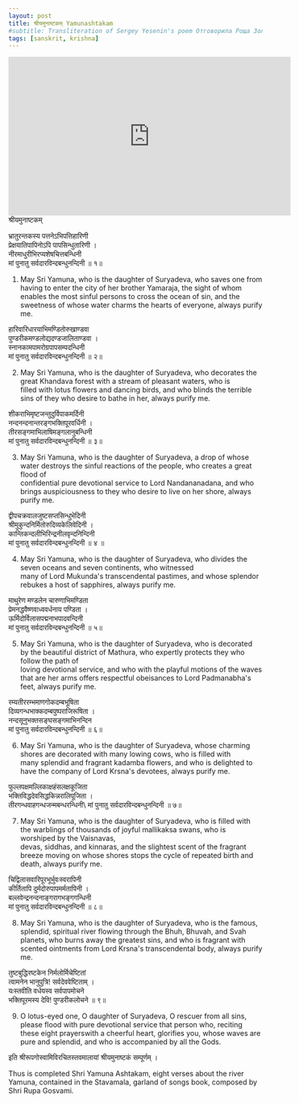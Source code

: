 ```yaml
---
layout: post
title: श्रीयमुनाष्टकम् Yamunashtakam
#subtitle: Transliteration of Sergey Yesenin's poem Отговорила Роща Золотая in devanAgarI phonetic
tags: [sanskrit, krishna]
---
```

<iframe width="560" height="315" src="https://www.youtube.com/embed/xoYlr7mUcZA" frameborder="0" allow="accelerometer; autoplay; clipboard-write; encrypted-media; gyroscope; picture-in-picture" allowfullscreen></iframe>
श्रीयमुनाष्टकम्

भ्रातुरन्तकस्य पत्तनेऽभिपत्तिहारिणी \
प्रेक्षयातिपापिनोऽपि पापसिन्धुतारिणी । \
नीरमाधुरीभिरप्यशेषचित्तबन्धिनी \
मां पुनातु सर्वदारविन्दबन्धुनन्दिनी ॥ १॥ 

1) May Sri Yamuna, who is the daughter of Suryadeva, who saves one from having to enter the city of her brother Yamaraja, the sight of whom \
enables the most sinful persons to cross the ocean of sin, and the sweetness of whose water charms the hearts of everyone, always purify me. 

हारिवारिधारयाभिमण्डितोरुखाण्डवा \
पुण्डरीकमण्डलोद्यदण्डजालिताण्डवा । \
स्नानकामपामरोग्रपापसम्पदन्धिनी \
मां पुनातु सर्वदारविन्दबन्धुनन्दिनी ॥ २॥ 

2) May Sri Yamuna, who is the daughter of Suryadeva, who decorates the great Khandava forest with a stream of pleasant waters, who is \
filled with lotus flowers and dancing birds, and who blinds the terrible sins of they who desire to bathe in her, always purify me. 

शीकराभिमृष्टजन्तुदुर्विपाकमर्दिनी \
नन्दनन्दनान्तरङ्गभक्तिपूरवर्धिनी । \
तीरसङ्गमाभिलाषिमङ्गलानुबन्धिनी \
मां पुनातु सर्वदारविन्दबन्धुनन्दिनी ॥ ३॥ 

3) May Sri Yamuna, who is the daughter of Suryadeva, a drop of whose water destroys the sinful reactions of the people, who creates a great flood of \
confidential pure devotional service to Lord Nandananadana, and who brings auspiciousness to they who desire to live on her shore, always purify me. 

द्वीपचक्रवालजुष्टसप्तसिन्धुभेदिनी \
श्रीमुकुन्दनिर्मितोरुदिव्यकेलिवेदिनी । \
कान्तिकन्दलीभिरिन्द्रनीलवृन्दनिन्दिनी \
मां पुनातु सर्वदारविन्दबन्धुनन्दिनी ॥ ४ ॥ 

4) May Sri Yamuna, who is the daughter of Suryadeva, who divides the seven oceans and seven continents, who witnessed \
many of Lord Mukunda's transcendental pastimes, and whose splendor rebukes a host of sapphires, always purify me.

माथुरेण मण्डलेन चारुणाभिमण्डिता \
प्रेमनद्धवैष्णवाध्ववर्धनाय पण्डिता । \
ऊर्मिदोर्विलासपद्मनाभपादवन्दिनी \
मां पुनातु सर्वदारविन्दबन्धुनन्दिनी ॥ ५॥ 

5) May Sri Yamuna, who is the daughter of Suryadeva, who is decorated by the beautiful district of Mathura, who expertly protects they who follow the path of \
loving devotional service, and who with the playful motions of the waves that are her arms offers respectful obeisances to Lord Padmanabha's feet, always purify me. 

रम्यतीररम्भमाणगोकदम्बभूषिता \
दिव्यगन्धभाक्कदम्बपुष्पराजिरूषिता । \
नन्दसूनुभक्तसङ्घसङ्गमाभिनन्दिन\
मां पुनातु सर्वदारविन्दबन्धुनन्दिनी ॥ ६॥ 

6) May Sri Yamuna, who is the daughter of Suryadeva, whose charming shores are decorated with many lowing cows, who is filled with \
many splendid and fragrant kadamba flowers, and who is delighted to have the company of Lord Krsna's devotees, always purify me.

फुल्लपक्षमल्लिकाक्षहंसलक्षकूजिता \
भक्तिविद्धदेवसिद्धकिन्नरालिपूजिता । \
तीरगन्धवाहगन्धजन्मबन्धरन्धिनी\ 
मां पुनातु सर्वदारविन्दबन्धुनन्दिनी ॥ ७॥ 

7) May Sri Yamuna, who is the daughter of Suryadeva, who is filled with the warblings of thousands of joyful mallikaksa swans, who is worshiped by the Vaisnavas, \
devas, siddhas, and kinnaras, and the slightest scent of the fragrant breeze moving on whose shores stops the cycle of repeated birth and death, always purify me. 

चिद्विलासवारिपूरभूर्भुवःस्वरापिनी \
कीर्तितापि दुर्मदोरुपापमर्मतापिनी । \
बल्लवेन्द्रनन्दनाङ्गरागभङ्गगन्धिनी \
मां पुनातु सर्वदारविन्दबन्धुनन्दिनी ॥ ८॥ 

8) May Sri Yamuna, who is the daughter of Suryadeva, who is the famous, splendid, spiritual river flowing through the Bhuh, Bhuvah, and Svah \
planets, who burns away the greatest sins, and who is fragrant with scented ointments from Lord Krsna's transcendental body, always purify me. 
 
तुष्टबुद्धिरष्टकेन निर्मलोर्मिचेष्टितां \
त्वामनेन भानुपुत्रि! सर्वदेववेष्टिताम् । \
यःस्तवीति वर्धयस्व सर्वपापमोचने \
भक्तिपूरमस्य देवि! पुण्डरीकलोचने ॥ ९॥ 

9) O lotus-eyed one, O daughter of Suryadeva, O rescuer from all sins, please flood with pure devotional service that person who, reciting \
these eight prayerswith a cheerful heart, glorifies you, whose waves are pure and splendid, and who is accompanied by all the Gods. 

इति श्रीरूपगोस्वामिविरचितस्तवमालायां श्रीयमुनाष्टकं सम्पूर्णम् ।

Thus is completed Shri Yamuna Ashtakam, eight verses about the river Yamuna, contained in the Stavamala, garland of songs book, composed by Shri Rupa Gosvami.
